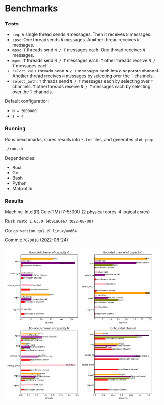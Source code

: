 # Benchmarks

### Tests

* `seq`: A single thread sends `N` messages. Then it receives `N` messages.
* `spsc`: One thread sends `N` messages. Another thread receives `N` messages.
* `mpsc`: `T` threads send `N / T` messages each. One thread receives `N` messages.
* `mpmc`: `T` threads send `N / T` messages each. `T` other threads receive `N / T` messages each.
* `select_rx`: `T` threads send `N / T` messages each into a separate channel. Another thread receives `N` messages by selecting over the `T` channels.
* `select_both`: `T` threads send `N / T` messages each by selecting over `T` channels. `T` other threads receive `N / T` messages each by selecting over the `T` channels.

Default configuration:

- `N = 5000000`
- `T = 4`

### Running

Runs benchmarks, stores results into `*.txt` files, and generates `plot.png`:

```
./run.sh
```

Dependencies:

- Rust 
- Go
- Bash
- Python 
- Matplotlib

### Results

Machine: Intel(R) Core(TM) i7-5500U (2 physical cores, 4 logical cores)

Rust: `rustc 1.63.0 (4b91a6ea7 2022-08-08)`

Go: `go version go1.19 linux/amd64`

Commit: `7070018` (2022-08-24)

![Benchmark results](plot.png)
